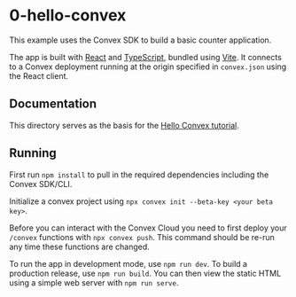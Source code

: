 # 0-hello-convex

This example uses the Convex SDK to build a basic counter application.

The app is built with [React](https://reactjs.org/) and
[TypeScript](https://www.typescriptlang.org/), bundled using
[Vite](https://vitejs.dev/). It connects to a Convex deployment running at the
origin specified in `convex.json` using the React client.

## Documentation

This directory serves as the basis for the
[Hello Convex tutorial](https://docs.convex.dev/getting-started/basics/hello-convex).

## Running

First run `npm install` to pull in the required dependencies including the
Convex SDK/CLI.

Initialize a convex project using `npx convex init --beta-key <your beta key>`.

Before you can interact with the Convex Cloud you need to first deploy your
`/convex` functions with `npx convex push`. This command should be re-run any
time these functions are changed.

To run the app in development mode, use `npm run dev`. To build a production
release, use `npm run build`. You can then view the static HTML using a simple
web server with `npm run serve`.
